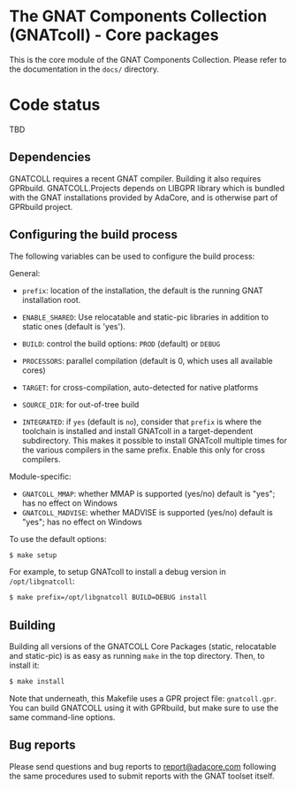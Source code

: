 The GNAT Components Collection (GNATcoll) - Core packages
=========================================================

This is the core module of the GNAT Components Collection. Please refer to the
documentation in the `docs/` directory.

Code status
===========

TBD

Dependencies
------------

GNATCOLL requires a recent GNAT compiler. Building it also requires
GPRbuild. GNATCOLL.Projects depends on LIBGPR library which is bundled with
the GNAT installations provided by AdaCore, and is otherwise part of
GPRbuild project.

Configuring the build process
-----------------------------

The following variables can be used to configure the build process:

General:

* `prefix`: location of the installation, the default is the running GNAT
  installation root.

* `ENABLE_SHARED`: Use relocatable and static-pic libraries in addition
  to static ones (default is 'yes').

* `BUILD`: control the build options: `PROD` (default) or `DEBUG`

* `PROCESSORS`: parallel compilation (default is 0, which uses all available
  cores)

* `TARGET`: for cross-compilation, auto-detected for native platforms

* `SOURCE_DIR`: for out-of-tree build

* `INTEGRATED`: if `yes` (default is `no`), consider that `prefix` is where the
  toolchain is installed and install GNATcoll in a target-dependent
  subdirectory. This makes it possible to install GNATcoll multiple times for
  the various compilers in the same prefix. Enable this only for cross
  compilers.

Module-specific:

* `GNATCOLL_MMAP`: whether MMAP is supported (yes/no) default is "yes"; has no
  effect on Windows
* `GNATCOLL_MADVISE`: whether MADVISE is supported (yes/no) default is "yes";
  has no effect on Windows

To use the default options:

```sh
$ make setup
```

For example, to setup GNATcoll to install a debug version in
`/opt/libgnatcoll`:

```sh
$ make prefix=/opt/libgnatcoll BUILD=DEBUG install
```


Building
--------

Building all versions of the GNATCOLL Core Packages (static, relocatable and
static-pic) is as easy as running `make` in the top directory. Then, to install
it:

```sh
$ make install
```

Note that underneath, this Makefile uses a GPR project file: `gnatcoll.gpr`.
You can build GNATCOLL using it with GPRbuild, but make sure to use the same
command-line options.


Bug reports
-----------

Please send questions and bug reports to report@adacore.com following
the same procedures used to submit reports with the GNAT toolset itself.
